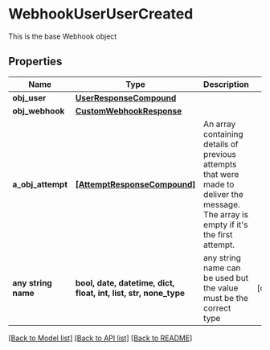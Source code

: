 # WebhookUserUserCreated

This is the base Webhook object

## Properties
Name | Type | Description | Notes
------------ | ------------- | ------------- | -------------
**obj_user** | [**UserResponseCompound**](UserResponseCompound.md) |  | 
**obj_webhook** | [**CustomWebhookResponse**](CustomWebhookResponse.md) |  | 
**a_obj_attempt** | [**[AttemptResponseCompound]**](AttemptResponseCompound.md) | An array containing details of previous attempts that were made to deliver the message. The array is empty if it&#39;s the first attempt. | 
**any string name** | **bool, date, datetime, dict, float, int, list, str, none_type** | any string name can be used but the value must be the correct type | [optional]

[[Back to Model list]](../README.md#documentation-for-models) [[Back to API list]](../README.md#documentation-for-api-endpoints) [[Back to README]](../README.md)


